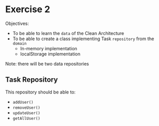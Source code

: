 Exercise 2
==========

Objectives:
- To be able to learn the `data` of the Clean Architecture
- To be able to create a class implementing Task `repository` from the `domain`
    - In-memory implementation
    - localStorage implementation

Note: there will be two data repositories

Task Repository
---------------
This repository should be able to:
- `addUser()`
- `removeUser()`
- `updateUser()`
- `getAllUser()`
